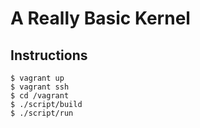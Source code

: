 # A Really Basic Kernel

## Instructions

```
$ vagrant up
$ vagrant ssh
$ cd /vagrant
$ ./script/build
$ ./script/run
```
